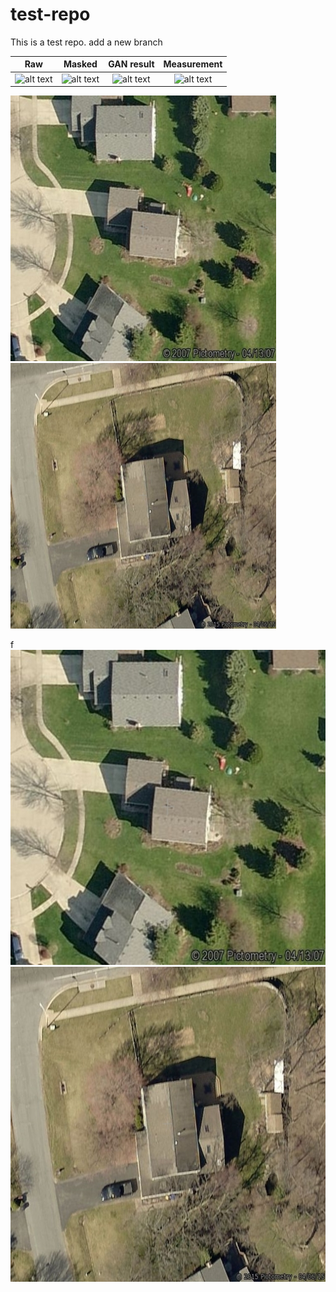 test-repo
=========

This is a test repo.
add a new branch

Raw |  Masked | GAN result | Measurement
:-------------------------:|:-------------------------:|:-------------------------:|:-------------------------:
![alt text](results/10790054.jpg) | ![alt text](results/10790054_masked_real_B.png) | ![alt text](results/10790054_masked_fake_B.png)| ![alt text](results/10790054_meas.png)



<img src="raw_img1/11342747.jpg" width="425"/> <img src="raw_img1/11530374.jpg" width="425"/> 




f
![alt-text-1](raw_img1/11342747.jpg "title-1") ![alt-text-2](raw_img1/11530374.jpg "title-2")

